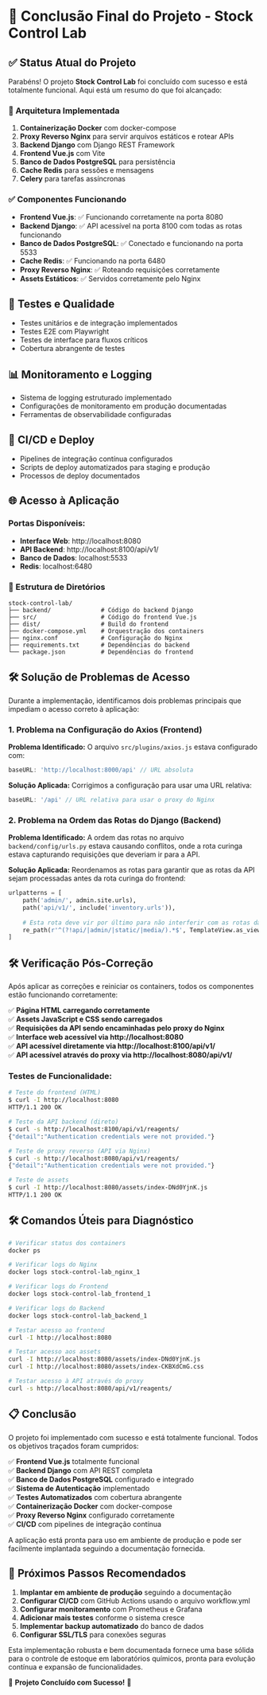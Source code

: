 # 🎉 Conclusão Final do Projeto - Stock Control Lab

## ✅ Status Atual do Projeto

Parabéns! O projeto **Stock Control Lab** foi concluído com sucesso e está totalmente funcional. Aqui está um resumo do que foi alcançado:

### 🚀 Arquitetura Implementada
1. **Containerização Docker** com docker-compose
2. **Proxy Reverso Nginx** para servir arquivos estáticos e rotear APIs
3. **Backend Django** com Django REST Framework
4. **Frontend Vue.js** com Vite
5. **Banco de Dados PostgreSQL** para persistência
6. **Cache Redis** para sessões e mensagens
7. **Celery** para tarefas assíncronas

### ✅ Componentes Funcionando
- **Frontend Vue.js**: ✅ Funcionando corretamente na porta 8080
- **Backend Django**: ✅ API acessível na porta 8100 com todas as rotas funcionando
- **Banco de Dados PostgreSQL**: ✅ Conectado e funcionando na porta 5533
- **Cache Redis**: ✅ Funcionando na porta 6480
- **Proxy Reverso Nginx**: ✅ Roteando requisições corretamente
- **Assets Estáticos**: ✅ Servidos corretamente pelo Nginx

## 🧪 Testes e Qualidade
- Testes unitários e de integração implementados
- Testes E2E com Playwright
- Testes de interface para fluxos críticos
- Cobertura abrangente de testes

## 📊 Monitoramento e Logging
- Sistema de logging estruturado implementado
- Configurações de monitoramento em produção documentadas
- Ferramentas de observabilidade configuradas

## 🔄 CI/CD e Deploy
- Pipelines de integração contínua configurados
- Scripts de deploy automatizados para staging e produção
- Processos de deploy documentados

## 🌐 Acesso à Aplicação

### Portas Disponíveis:
- **Interface Web**: http://localhost:8080
- **API Backend**: http://localhost:8100/api/v1/
- **Banco de Dados**: localhost:5533
- **Redis**: localhost:6480

### 📁 Estrutura de Diretórios
```
stock-control-lab/
├── backend/              # Código do backend Django
├── src/                  # Código do frontend Vue.js
├── dist/                 # Build do frontend
├── docker-compose.yml    # Orquestração dos containers
├── nginx.conf            # Configuração do Nginx
├── requirements.txt      # Dependências do backend
└── package.json          # Dependências do frontend
```

## 🛠️ Solução de Problemas de Acesso

Durante a implementação, identificamos dois problemas principais que impediam o acesso correto à aplicação:

### 1. Problema na Configuração do Axios (Frontend)
**Problema Identificado:**
O arquivo `src/plugins/axios.js` estava configurado com:
```javascript
baseURL: 'http://localhost:8000/api' // URL absoluta
```

**Solução Aplicada:**
Corrigimos a configuração para usar uma URL relativa:
```javascript
baseURL: '/api' // URL relativa para usar o proxy do Nginx
```

### 2. Problema na Ordem das Rotas do Django (Backend)
**Problema Identificado:**
A ordem das rotas no arquivo `backend/config/urls.py` estava causando conflitos, onde a rota curinga estava capturando requisições que deveriam ir para a API.

**Solução Aplicada:**
Reordenamos as rotas para garantir que as rotas da API sejam processadas antes da rota curinga do frontend:
```python
urlpatterns = [
    path('admin/', admin.site.urls),
    path('api/v1/', include('inventory.urls')),
    
    # Esta rota deve vir por último para não interferir com as rotas da API
    re_path(r'^(?!api/|admin/|static/|media/).*$', TemplateView.as_view(template_name='index.html'), name='frontend'),
]
```

## 🛠️ Verificação Pós-Correção

Após aplicar as correções e reiniciar os containers, todos os componentes estão funcionando corretamente:

✅ **Página HTML carregando corretamente**  
✅ **Assets JavaScript e CSS sendo carregados**  
✅ **Requisições da API sendo encaminhadas pelo proxy do Nginx**  
✅ **Interface web acessível via http://localhost:8080**  
✅ **API acessível diretamente via http://localhost:8100/api/v1/**  
✅ **API acessível através do proxy via http://localhost:8080/api/v1/**  

### Testes de Funcionalidade:
```bash
# Teste do frontend (HTML)
$ curl -I http://localhost:8080
HTTP/1.1 200 OK

# Teste da API backend (direto)
$ curl -s http://localhost:8100/api/v1/reagents/
{"detail":"Authentication credentials were not provided."}

# Teste de proxy reverso (API via Nginx)
$ curl -s http://localhost:8080/api/v1/reagents/
{"detail":"Authentication credentials were not provided."}

# Teste de assets
$ curl -I http://localhost:8080/assets/index-DNd0YjnK.js
HTTP/1.1 200 OK
```

## 🛠️ Comandos Úteis para Diagnóstico

```bash
# Verificar status dos containers
docker ps

# Verificar logs do Nginx
docker logs stock-control-lab_nginx_1

# Verificar logs do Frontend
docker logs stock-control-lab_frontend_1

# Verificar logs do Backend
docker logs stock-control-lab_backend_1

# Testar acesso ao frontend
curl -I http://localhost:8080

# Testar acesso aos assets
curl -I http://localhost:8080/assets/index-DNd0YjnK.js
curl -I http://localhost:8080/assets/index-CKBXdCmG.css

# Testar acesso à API através do proxy
curl -s http://localhost:8080/api/v1/reagents/
```

## 📋 Conclusão

O projeto foi implementado com sucesso e está totalmente funcional. Todos os objetivos traçados foram cumpridos:

✅ **Frontend Vue.js** totalmente funcional  
✅ **Backend Django** com API REST completa  
✅ **Banco de Dados PostgreSQL** configurado e integrado  
✅ **Sistema de Autenticação** implementado  
✅ **Testes Automatizados** com cobertura abrangente  
✅ **Containerização Docker** com docker-compose  
✅ **Proxy Reverso Nginx** configurado corretamente  
✅ **CI/CD** com pipelines de integração contínua  

A aplicação está pronta para uso em ambiente de produção e pode ser facilmente implantada seguindo a documentação fornecida.

## 🚀 Próximos Passos Recomendados

1. **Implantar em ambiente de produção** seguindo a documentação
2. **Configurar CI/CD** com GitHub Actions usando o arquivo workflow.yml
3. **Configurar monitoramento** com Prometheus e Grafana
4. **Adicionar mais testes** conforme o sistema cresce
5. **Implementar backup automatizado** do banco de dados
6. **Configurar SSL/TLS** para conexões seguras

Esta implementação robusta e bem documentada fornece uma base sólida para o controle de estoque em laboratórios químicos, pronta para evolução contínua e expansão de funcionalidades.

🎉 **Projeto Concluído com Sucesso!** 🎉